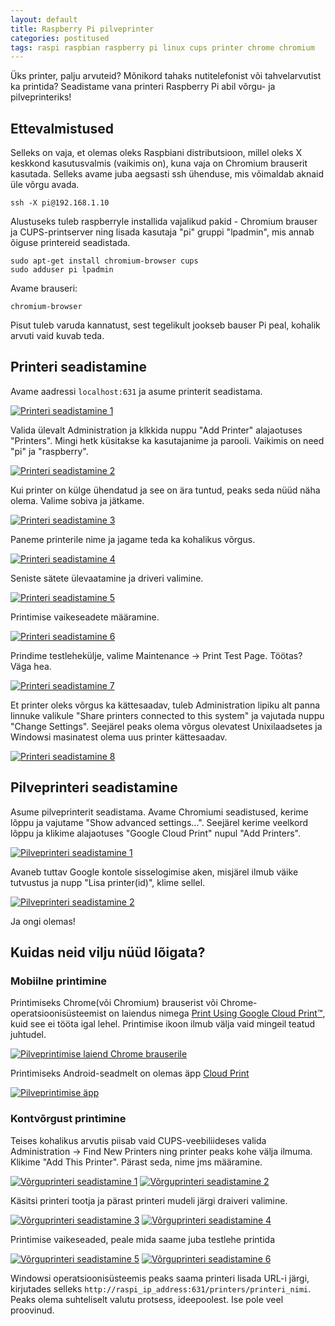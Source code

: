 ```yaml
---
layout: default
title: Raspberry Pi pilveprinter
categories: postitused
tags: raspi raspbian raspberry pi linux cups printer chrome chromium
---
```


Üks printer, palju arvuteid? Mõnikord tahaks nutitelefonist või tahvelarvutist ka printida? Seadistame vana printeri Raspberry Pi abil võrgu- ja pilveprinteriks!


## Ettevalmistused

Selleks on vaja, et olemas oleks Raspbiani distributsioon, millel oleks X keskkond kasutusvalmis (vaikimis on), kuna vaja on Chromium brauserit kasutada. Selleks avame juba aegsasti ssh ühenduse, mis võimaldab aknaid üle võrgu avada.

    ssh -X pi@192.168.1.10

Alustuseks tuleb raspberryle installida vajalikud pakid - Chromium brauser ja CUPS-printserver ning lisada kasutaja "pi" gruppi "lpadmin", mis annab õiguse printereid seadistada.

    sudo apt-get install chromium-browser cups
    sudo adduser pi lpadmin

Avame brauseri:

    chromium-browser

Pisut tuleb varuda kannatust, sest tegelikult jookseb bauser Pi peal, kohalik arvuti vaid kuvab teda.


## Printeri seadistamine

Avame aadressi `localhost:631` ja asume printerit seadistama.

[![Printeri seadistamine 1](p-cups1.png)](cups1.png)

Valida ülevalt Administration ja klkkida nuppu "Add Printer" alajaotuses "Printers". Mingi hetk küsitakse ka kasutajanime ja parooli. Vaikimis on need "pi" ja "raspberry".

[![Printeri seadistamine 2](p-cups2.png)](cups2.png)

Kui printer on külge ühendatud ja see on ära tuntud, peaks seda nüüd näha olema. Valime sobiva ja jätkame.

[![Printeri seadistamine 3](p-cups3.png)](cups3.png)

Paneme printerile nime ja jagame teda ka kohalikus võrgus.

[![Printeri seadistamine 4](p-cups4.png)](cups4.png)

Seniste sätete ülevaatamine ja driveri valimine.

[![Printeri seadistamine 5](p-cups5.png)](cups5.png)

Printimise vaikeseadete määramine.

[![Printeri seadistamine 6](p-cups6.png)](cups6.png)

Prindime testlehekülje, valime Maintenance -> Print Test Page. Töötas? Väga hea.

[![Printeri seadistamine 7](p-cups7.png)](cups7.png)

Et printer oleks võrgus ka kättesaadav, tuleb Administration lipiku alt panna linnuke valikule "Share printers connected to this system" ja vajutada nuppu "Change Settings". Seejärel peaks olema võrgus olevatest Unixilaadsetes ja Windowsi masinatest olema uus printer kättesaadav.

[![Printeri seadistamine 8](p-cups8.png)](cups8.png)


## Pilveprinteri seadistamine

Asume pilveprinterit seadistama. Avame Chromiumi seadistused, kerime lõppu ja vajutame "Show advanced settings...". Seejärel kerime veelkord lõppu ja klikime alajaotuses "Google Cloud Print" nupul "Add Printers".

[![Pilveprinteri seadistamine 1](p-pilveprinter1.png)](pilveprinter1.png)

Avaneb tuttav Google kontole sisselogimise aken, misjärel ilmub väike tutvustus ja nupp "Lisa printer(id)", klime sellel.

[![Pilveprinteri seadistamine 2](p-pilveprinter2.png)](pilveprinter2.png)

Ja ongi olemas!


## Kuidas neid vilju nüüd lõigata?

### Mobiilne printimine

Printimiseks Chrome(või Chromium) brauserist või Chrome-operatsioonisüsteemist on laiendus nimega [Print Using Google Cloud Print™](https://chrome.google.com/webstore/detail/print-using-google-cloud/ffaifmgpcdjedlffbhenaloimajbdkfg), kuid see ei tööta igal lehel. Printimise ikoon ilmub välja vaid mingeil teatud juhtudel.

[![Pilveprintimise laiend Chrome brauserile](p-google-cloud-print-laiend.png)](google-cloud-print-laiend.png)

Printimiseks Android-seadmelt on olemas äpp [Cloud Print](https://play.google.com/store/apps/details?id=com.google.android.apps.cloudprint)

[![Pilveprintimise äpp](p-google-cloud-print-app.png)](google-cloud-print-app.png)

### Kontvõrgust printimine

Teises kohalikus arvutis piisab vaid CUPS-veebiliideses valida Administration -> Find New Printers ning printer peaks kohe välja ilmuma. Klikime "Add This Printer". Pärast seda, nime jms määramine.

[![Võrguprinteri seadistamine 1](p-vorguprinter1.png)](vorguprinter1.png)
[![Võrguprinteri seadistamine 2](p-vorguprinter2.png)](vorguprinter2.png)

Käsitsi printeri tootja ja pärast printeri mudeli järgi draiveri valimine.

[![Võrguprinteri seadistamine 3](p-vorguprinter3.png)](vorguprinter3.png)
[![Võrguprinteri seadistamine 4](p-vorguprinter4.png)](vorguprinter4.png)

Printimise vaikeseaded, peale mida saame juba testlehe printida

[![Võrguprinteri seadistamine 5](p-vorguprinter5.png)](vorguprinter5.png)
[![Võrguprinteri seadistamine 6](p-vorguprinter6.png)](vorguprinter6.png)

Windowsi operatsioonisüsteemis peaks saama printeri lisada URL-i järgi, kirjutades selleks `http://raspi_ip_address:631/printers/printeri_nimi`. Peaks olema suhteliselt valutu protsess, ideepoolest. Ise pole veel proovinud.

